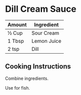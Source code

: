 # Dill Cream Sauce

|Amount|Ingredient|
|----|----|
½ Cup | Sour Cream
1 Tbsp | Lemon Juice
2 tsp | Dill

## Cooking Instructions
Combine ingredients.

Use for fish.
